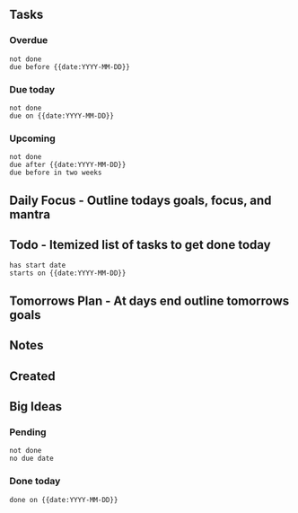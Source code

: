 ## Tasks
### Overdue
```tasks
not done
due before {{date:YYYY-MM-DD}}
```

### Due today
```tasks
not done
due on {{date:YYYY-MM-DD}}
```

### Upcoming
```tasks
not done
due after {{date:YYYY-MM-DD}}
due before in two weeks
```

## Daily Focus - Outline todays goals, focus, and mantra

## Todo - Itemized list of tasks to get done today
```tasks
has start date
starts on {{date:YYYY-MM-DD}}
```
## Tomorrows Plan - At days end outline tomorrows goals

## Notes

## Created

## Big Ideas

### Pending
```tasks
not done
no due date
```

### Done today
```tasks
done on {{date:YYYY-MM-DD}}
```